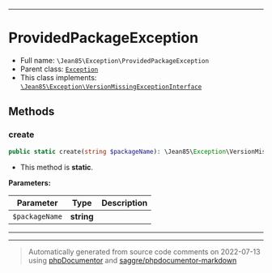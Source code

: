 ***

# ProvidedPackageException





* Full name: `\Jean85\Exception\ProvidedPackageException`
* Parent class: [`Exception`](../../Exception.md)
* This class implements:
[`\Jean85\Exception\VersionMissingExceptionInterface`](./VersionMissingExceptionInterface.md)




## Methods


### create



```php
public static create(string $packageName): \Jean85\Exception\VersionMissingExceptionInterface
```



* This method is **static**.




**Parameters:**

| Parameter | Type | Description |
|-----------|------|-------------|
| `$packageName` | **string** |  |




***


***
> Automatically generated from source code comments on 2022-07-13 using [phpDocumentor](http://www.phpdoc.org/) and [saggre/phpdocumentor-markdown](https://github.com/Saggre/phpDocumentor-markdown)
